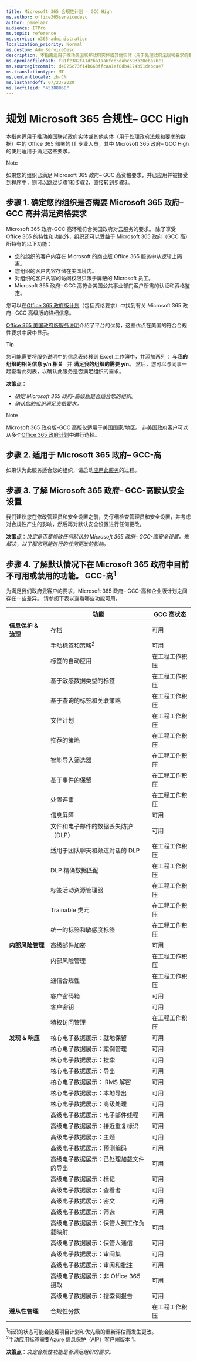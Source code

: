 ```yaml
---
title: Microsoft 365 合规性计划 - GCC High
ms.author: office365servicedesc
author: pamelaar
audience: ITPro
ms.topic: reference
ms.service: o365-administration
localization_priority: Normal
ms.custom: Adm_ServiceDesc
description: 本指南适用于推动美国联邦政府实体或其他实体（用于处理政府法规和要求的数据）中的 Office 365 部署的 IT 专业人员，其中 Microsoft 365 政府– GCC High 的使用适用于满足这些要求。
ms.openlocfilehash: f81f2382f41d2ba1aa6fcd5dabc593b20eba7bc1
ms.sourcegitcommit: d4025c73f14b663ffcaa1ef8db4174b51debdae7
ms.translationtype: MT
ms.contentlocale: zh-CN
ms.lasthandoff: 07/23/2020
ms.locfileid: "45388068"
---
```

# <a name="plan-for-microsoft-365-compliance--gcc-high"></a>规划 Microsoft 365 合规性– GCC High

本指南适用于推动美国联邦政府实体或其他实体（用于处理政府法规和要求的数据）中的 Office 365 部署的 IT 专业人员，其中 Microsoft 365 政府– GCC High 的使用适用于满足这些要求。

> [!NOTE]
>如果您的组织已满足 Microsoft 365 政府– GCC 高资格要求，并已应用并被接受到程序中，则可以跳过步骤1和步骤2，直接转到步骤3。
 
## <a name="step-1-determine-whether-your-organization-needs-microsoft-365-government--gcc-high-and-meets-eligibility-requirements"></a>步骤 1. 确定您的组织是否需要 Microsoft 365 政府– GCC 高并满足资格要求

Microsoft 365 政府-GCC 高环境符合美国政府对云服务的要求。 除了享受 Office 365 的特性和功能外，组织还可以受益于 Microsoft 365 政府（GCC 高）所特有的以下功能：

- 您的组织的客户内容在 Microsoft 的商业版 Office 365 服务中从逻辑上隔离。
- 您组织的客户内容存储在美国境内。
- 对组织的客户内容的访问权限只限于屏蔽的 Microsoft 员工。
- Microsoft 365 政府– GCC 高符合美国公共事业部门客户所需的认证和资格鉴定。

您可以在[Office 365 政府版计划](https://products.office.com/government/compare-office-365-government-plans)（包括资格要求）中找到有关 Microsoft 365 政府– GCC 高级版的详细信息。

[Office 365 美国政府版服务说明](https://docs.microsoft.com/office365/servicedescriptions/office-365-platform-service-description/office-365-us-government/office-365-us-government)介绍了平台的优势，这些优点在美国的符合合规性要求中居中显示。

> [!TIP]
> 您可能需要将服务说明中的信息表转移到 Excel 工作簿中，并添加两列： **与我的组织的相关信息 y/n 相关**   并 **满足我的组织的需要 y/n**。 然后，您可以与同事一起查看此列表，以确认此服务是否满足组织的需求。

**决策点**：<br/>
- *确定 Microsoft 365 政府–高级版是否适合您的组织。*
- *确认您的组织满足资格要求。*

> [!NOTE]
> Microsoft 365 政府版-GCC 高版仅适用于美国国家/地区。 非美国政府客户可以从多个[Office 365 政府计划](https://products.office.com/government/compare-office-365-government-plans)中进行选择。

## <a name="step-2-apply-for-microsoft-365-government--gcc-high"></a>步骤 2. 适用于 Microsoft 365 政府– GCC-高

如果认为此服务适合您的组织，请启动[应用此服务](https://products.office.com/government/eligibility-validation)的过程。
 
## <a name="step-3-understand-microsoft-365-government--gcc-high-default-security-settings"></a>步骤 3. 了解 Microsoft 365 政府– GCC-高默认安全设置

我们建议您在修改管理员和安全设置之前，先仔细检查管理员和安全设置，并考虑对合规性产生的影响，然后再对默认安全设置进行任何更改。

**决策点**：*决定是否要修改任何默认的 Microsoft 365 政府– GCC-高安全设置，先解决，以了解您可能进行的任何更改的影响。*

## <a name="step-4-understand-which-capabilities-are-currently-unavailable-or-disabled-by-default-in-microsoft-365-government--gcc-highsup1sup"></a>步骤 4. 了解默认情况下在 Microsoft 365 政府中目前不可用或禁用的功能。 GCC-高<sup>1</sup>

为满足我们政府云客户的要求，Microsoft 365 政府– GCC-高和企业版计划之间存在一些差异。 请参阅下表以查看哪些功能可用。

|                                         | 功能                                         | GCC 高状态        |
| --------------------------------------- | ----------------------------------------------- | ---------------------- |
| **信息保护 & 治理** | 存档                                       | 可用              |
|                                         | 手动标签和策略<sup>2</sup>          | 可用              |
|                                         | 标签的自动应用                      | 在工程工作积压 |
|                                         | 基于敏感数据类型的标签            | 在工程工作积压 |
|                                         | 基于查询的标签和关联策略 | 在工程工作积压 |
|                                         | 文件计划                                       | 在工程工作积压 |
|                                         | 推荐的策略                            | 在工程工作积压 |
|                                         | 智能导入筛选器                            | 在工程工作积压 |
|                                         | 基于事件的保留                           | 在工程工作积压 |
|                                         | 处置评审                              | 在工程工作积压 |
|                                         | 信息屏障                            | 可用              |
|                                         | 文件和电子邮件的数据丢失防护（DLP）  | 可用              |
|                                         | 适用于团队聊天和频道对话的 DLP    | 在工程工作积压 |
|                                         | DLP 精确数据匹配                            | 在工程工作积压 |
|                                         | 标签活动资源管理器                         | 在工程工作积压 |
|                                         | Trainable 类元                           | 在工程工作积压 |
|                                         | 统一的标签和敏感度标签         | 在工程工作积压 |
| **内部风险管理**             | 高级邮件加密                     | 可用              |
|                                         | 内部风险管理                         | 在工程工作积压 |
|                                         | 通信合规性                        | 在工程工作积压 |
|                                         | 客户密码箱                                | 可用              |
|                                         | 客户密钥                                    | 可用              |
|                                         | 特权访问管理                    | 在工程工作积压 |
| **发现 & 响应**                  | 核心电子数据展示：就地保留                            | 可用              |
|                                         | 核心电子数据展示：案例管理                                 | 可用              |
|                                         | 核心电子数据展示：搜索                                          | 可用              |
|                                         | 核心电子数据展示：导出                                          | 可用              |
|                                         | 核心电子数据展示： RMS 解密                                  | 可用              |
|                                         | 核心电子数据展示：本地导出                                   | 可用              |
|                                         | 核心电子数据展示：高级处理                             | 可用              |
|                                         | 高级电子数据展示：电子邮件线程                                 | 可用 |
|                                         | 高级电子数据展示：接近重复标识                   | 可用 |
|                                         | 高级电子数据展示：主题                                          | 可用 |
|                                         | 高级电子数据展示：预测编码                               | 可用 |
|                                         | 高级电子数据展示：已处理加载文件的导出                 | 可用 |
|                                         | 高级电子数据展示：标记                                         | 可用 |
|                                         | 高级电子数据展示：查看者                                         | 可用 |
|                                         | 高级电子数据展示：密文                                      | 可用 |
|                                         | 高级电子数据展示：筛选                                       | 可用 |
|                                         | 高级电子数据展示：保管人到工作负载映射                   | 可用 |
|                                         | 高级电子数据展示：保管人通信                        | 可用 |
|                                         | 高级电子数据展示：审阅集                                     | 可用 |
|                                         | 高级电子数据展示：审阅和批注                             | 可用 |
|                                         | 高级电子数据展示：非 Office 365 摄取                        | 可用 |
|                                         | 高级电子数据展示：搜索词报告                              | 可用 |
| **遵从性管理**               | 合规性分数                                | 在工程工作积压 |

<sup>1</sup>标识的状态可能会随着项目计划和优先级的重新评估而发生更改。<br/>
<sup>2</sup>手动应用标签需要[Azure 信息保护（AIP）客户端版本 1](https://docs.microsoft.com/azure/information-protection/rms-client/client-version-release-history)。 


**决策点**：*决定合规性功能是否满足组织的需求。*

